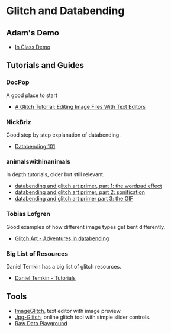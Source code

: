 # Glitch and Databending

## Adam's Demo
- [In Class Demo](/demo/w3Demo.md)

## Tutorials and Guides

### DocPop
A good place to start

- [A Glitch Tutorial: Editing Image Files With Text Editors](https://docpop.org/2014/01/a-glitch-primer-editing-image-files-with-text-editors/)

### NickBriz
Good step by step explanation of databending.

- [Databending 101](http://nickbriz.com/databending101/index.html)

### animalswithinanimals 
In depth tutorials, older but still relevant.

- [databending and glitch art primer, part 1: the wordpad effect](http://blog.animalswithinanimals.com/2008/08/databending-and-glitch-art-primer-part.html)
- [databending and glitch art primer, part 2: sonification](http://blog.animalswithinanimals.com/2008/09/databending-and-glitch-art-primer-part.html)
- [databending and glitch art primer part 3: the GIF](http://blog.animalswithinanimals.com/2014/10/databending-and-glitch-art-primer-part.html)

### Tobias Lofgren
Good examples of how different image types get bent differently.

- [Glitch Art - Adventures in databending](https://tobloef.com/fun/glitch-art)

### Big List of Resources
Daniel Temkin has a big list of glitch resources.

- [Daniel Temkin - Tutorials](https://danieltemkin.com/Tutorials/)

## Tools
- [ImageGlitch](https://apps.apple.com/us/app/imageglitch/id417423725?mt=12), text editor with image preview.
- [Jpg-Glitch](https://snorpey.github.io/jpg-glitch/), online glitch tool with simple slider controls.
- [Raw Data Playground](http://nickbriz.com/databending101/raw-data-playground.html)
 
